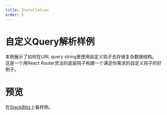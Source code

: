 ```yaml
---
title: Installation
order: 5
---
```


# 自定义Query解析样例
本例展示了如何在URL query string里使用自定义钩子去存储复杂数据结构。           
这是一个用React Router灵活的底层钩子构建一个满足你需求的自定义钩子的好例子。

# 预览
在[StackBlitz](https://stackblitz.com/edit/github-zh2fh1?file=src/App.tsx)上看样例。